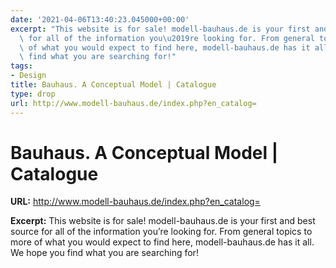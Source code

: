 ```yaml
---
date: '2021-04-06T13:40:23.045000+00:00'
excerpt: "This website is for sale! modell-bauhaus.de is your first and best source\
  \ for all of the information you\u2019re looking for. From general topics to more\
  \ of what you would expect to find here, modell-bauhaus.de has it all. We hope you\
  \ find what you are searching for!"
tags:
- Design
title: Bauhaus. A Conceptual Model | Catalogue
type: drop
url: http://www.modell-bauhaus.de/index.php?en_catalog=
---
```


# Bauhaus. A Conceptual Model | Catalogue

**URL:** http://www.modell-bauhaus.de/index.php?en_catalog=

**Excerpt:** This website is for sale! modell-bauhaus.de is your first and best source for all of the information you’re looking for. From general topics to more of what you would expect to find here, modell-bauhaus.de has it all. We hope you find what you are searching for!
